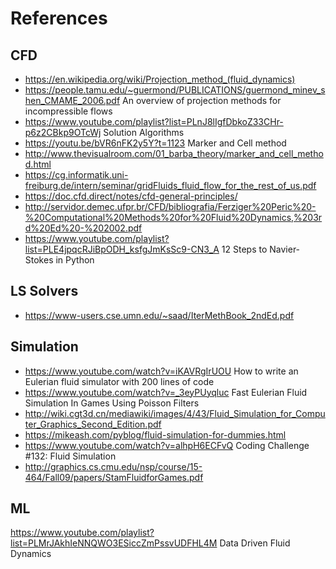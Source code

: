# References
## CFD
* https://en.wikipedia.org/wiki/Projection_method_(fluid_dynamics)
* https://people.tamu.edu/~guermond/PUBLICATIONS/guermond_minev_shen_CMAME_2006.pdf An overview of projection methods for incompressible flows
* https://www.youtube.com/playlist?list=PLnJ8lIgfDbkoZ33CHr-p6z2CBkp9OTcWj Solution Algorithms
* https://youtu.be/bVR6nFK2y5Y?t=1123 Marker and Cell method
* http://www.thevisualroom.com/01_barba_theory/marker_and_cell_method.html
* https://cg.informatik.uni-freiburg.de/intern/seminar/gridFluids_fluid_flow_for_the_rest_of_us.pdf
* https://doc.cfd.direct/notes/cfd-general-principles/
* http://servidor.demec.ufpr.br/CFD/bibliografia/Ferziger%20Peric%20-%20Computational%20Methods%20for%20Fluid%20Dynamics,%203rd%20Ed%20-%202002.pdf
* https://www.youtube.com/playlist?list=PLE4jpqcRJiBpODH_ksfgJmKsSc9-CN3_A 12 Steps to Navier-Stokes in Python 
## LS Solvers
* https://www-users.cse.umn.edu/~saad/IterMethBook_2ndEd.pdf
## Simulation
* https://www.youtube.com/watch?v=iKAVRgIrUOU How to write an Eulerian fluid simulator with 200 lines of code
* https://www.youtube.com/watch?v=_3eyPUyqluc Fast Eulerian Fluid Simulation In Games Using Poisson Filters
* http://wiki.cgt3d.cn/mediawiki/images/4/43/Fluid_Simulation_for_Computer_Graphics_Second_Edition.pdf
* https://mikeash.com/pyblog/fluid-simulation-for-dummies.html
* https://www.youtube.com/watch?v=alhpH6ECFvQ  Coding Challenge #132: Fluid Simulation
* http://graphics.cs.cmu.edu/nsp/course/15-464/Fall09/papers/StamFluidforGames.pdf
## ML
https://www.youtube.com/playlist?list=PLMrJAkhIeNNQWO3ESiccZmPssvUDFHL4M Data Driven Fluid Dynamics
